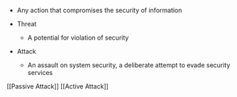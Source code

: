- Any action that compromises the security of information

- Threat
	- A potential for violation of security
- Attack
	- An assault on system security, a deliberate attempt to evade security services

[[Passive Attack]]
[[Active Attack]]